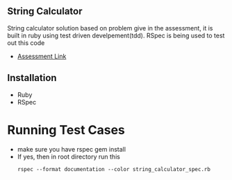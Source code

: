 ## String Calculator 
String calculator solution based on problem give in the assessment, it is built in ruby using test driven develpement(tdd). RSpec is being used to test out this code
- [Assessment Link](https://blog.incubyte.co/blog/tdd-assessment/)

## Installation
- Ruby
- RSpec

# Running Test Cases
- make sure you have rspec gem install
- If yes, then in root directory run this
    ```
    rspec --format documentation --color string_calculator_spec.rb 
    ```